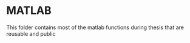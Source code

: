 # MATLAB

This folder contains most of the matlab functions during thesis
that are reusable and public

